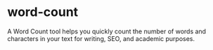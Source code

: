 # word-count
A Word Count tool helps you quickly count the number of words and characters in your text for writing, SEO, and academic purposes.

